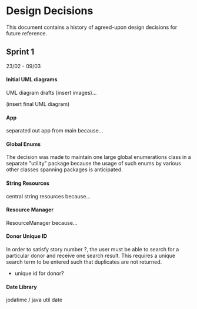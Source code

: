 # Design Decisions

This document contains a history of agreed-upon design decisions for future reference.

## Sprint 1
23/02 - 09/03

#### Initial UML diagrams
UML diagram drafts (insert images)... 

(insert final UML diagram)

#### App
separated out app from main because...

#### Global Enums
The decision was made to maintain one large global enumerations class in a separate "utility" package because the usage of such enums by various other classes spanning packages is anticipated.

#### String Resources
central string resources because...

#### Resource Manager
ResourceManager because...

#### Donor Unique ID
In order to satisfy story number ?, the user must be able to search for a particular donor and receive one search result. 
This requires a unique search term to be entered such that duplicates are not returned. 

* unique id for donor?

#### Date Library
jodatime / java util date

